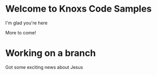# Welcome to Knoxs Code Samples
I'm glad you're here

More to come!

# Working on a branch
Got some exciting news about Jesus
